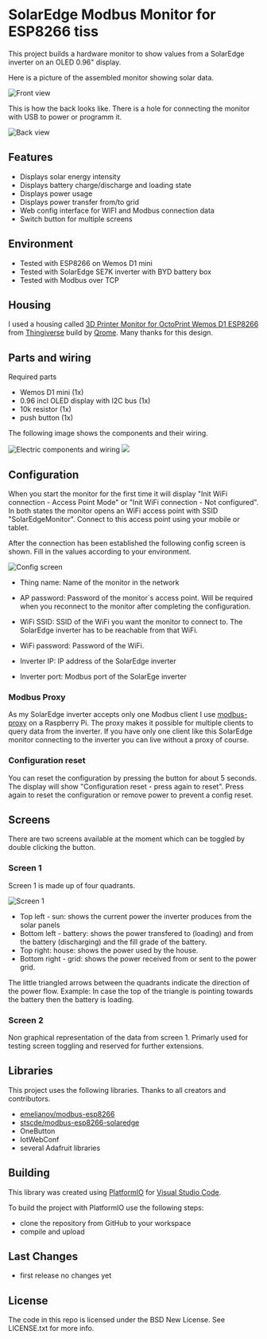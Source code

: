 # SolarEdge Modbus Monitor for ESP8266 tiss

This project builds a hardware monitor to show values from a SolarEdge inverter on an OLED 0.96" display.

Here is a picture of the assembled monitor showing solar data.

![Front view](https://github.com/stscde/modbus-esp8266-solaredge-monitor/blob/images/front_view.jpg)

This is how the back looks like. There is a hole for connecting the monitor with USB to power or programm it.

![Back view](https://github.com/stscde/modbus-esp8266-solaredge-monitor/blob/images/back_view.jpg)


## Features

* Displays solar energy intensity
* Displays battery charge/discharge and loading state
* Displays power usage
* Displays power transfer from/to grid
* Web config interface for WIFI and Modbus connection data
* Switch button for multiple screens


## Environment

* Tested with ESP8266 on Wemos D1 mini
* Tested with SolarEdge SE7K inverter with BYD battery box
* Tested with Modbus over TCP

## Housing

I used a housing called [3D Printer Monitor for OctoPrint Wemos D1 ESP8266](https://www.thingiverse.com/thing:2884823) from [Thingiverse](https://www.thingiverse.com) build by [Qrome](https://www.thingiverse.com/qrome/designs). Many thanks for this design.

## Parts and wiring

Required parts

* Wemos D1 mini (1x)
* 0.96 incl OLED display with I2C bus (1x)
* 10k resistor (1x)
* push button (1x)

The following image shows the components and their wiring.

![Electric components and wiring](https://github.com/stscde/modbus-esp8266-solaredge-monitor/blob/fritzing/solaredge_monitor.svg)
<img src="https://github.com/stscde/modbus-esp8266-solaredge-monitor/blob/fritzing/solaredge_monitor.svg">


## Configuration

When you start the monitor for the first time it will display "Init WiFi connection - Access Point Mode" or "Init WiFi connection - Not configured".
In both states the monitor opens an WiFi access point with SSID "SolarEdgeMonitor". Connect to this access point using your mobile or tablet. 

After the connection has been established the following config screen is shown. Fill in the values according to your environment.

![Config screen](https://github.com/stscde/modbus-esp8266-solaredge-monitor/blob/images/config_screen.PNG)

* Thing name: Name of the monitor in the network
* AP password: Password of the monitor´s access point. Will be required when you reconnect to the monitor after completing the configuration.
* WiFi SSID: SSID of the WiFi you want the monitor to connect to. The SolarEdge inverter has to be reachable from that WiFi.
* WiFi password: Password of the WiFi.

* Inverter IP: IP address of the SolarEdge inverter
* Inverter port: Modbus port of the SolarEge inverter


### Modbus Proxy

As my SolarEdge inverter accepts only one Modbus client I use [modbus-proxy](https://pypi.org/project/modbus-proxy/) on a Raspberry Pi. 
The proxy makes it possible for multiple clients to query data from the inverter. If you have only one client like this SolarEdge monitor connecting to the inverter you can live without a proxy of course.


### Configuration reset
You can reset the configuration by pressing the button for about 5 seconds. The display will show "Configuration reset - press again to reset". 
Press again to reset the configuration or remove power to prevent a config reset.


## Screens

There are two screens available at the moment which can be toggled by double clicking the button.

### Screen 1

Screen 1 is made up of four quadrants.

![Screen 1](https://github.com/stscde/modbus-esp8266-solaredge-monitor/blob/images/screen_1.jpg)

* Top left - sun: shows the current power the inverter produces from the solar panels
* Bottom left - battery: shows the power transfered to (loading) and from the battery (discharging) and the fill grade of the battery.
* Top right: house: shows the power used by the house.
* Bottom right - grid: shows the power received from or sent to the power grid.

The little triangled arrows between the quadrants indicate the direction of the power flow. Example: In case the top of the triangle is pointing towards the battery then the battery is loading.


### Screen 2

Non graphical representation of the data from screen 1. Primarly used for testing screen toggling and reserved for further extensions.


## Libraries

This project uses the following libraries. Thanks to all creators and contributors.

* [emelianov/modbus-esp8266](https://github.com/emelianov/modbus-esp8266)
* [stscde/modbus-esp8266-solaredge](https://github.com/stscde/modbus-esp8266-solaredge)
* OneButton
* IotWebConf
* several Adafruit libraries




## Building

This library was created using [PlatformIO](https://platformio.org/) for [Visual Studio Code](https://code.visualstudio.com/).

To build the project with PlatformIO use the following steps:

* clone the repository from GitHub to your workspace
* compile and upload


## Last Changes

* first release no changes yet

## License

The code in this repo is licensed under the BSD New License. See LICENSE.txt for more info.